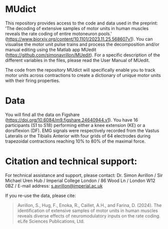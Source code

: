 # MUdict
This repository provides access to the code and data used in the preprint: 'The decoding of extensive samples of motor units in human muscles reveals the rate coding of entire motoneuron pools.' (https://www.biorxiv.org/content/10.1101/2023.11.25.568607v1). You can visualise the motor unit pulse trains and process the decomposition and/or manual editing using the Matlab app MUedit (https://github.com/simonavrillon/MUedit). For a specific description of the different variables in the files, please read the User Manual of MUedit.

The code from the repository MUdict will specifically enable you to track motor units across contractions to create a dictionary of unique motor units with their firing properties.

# Data
You will find all the data on Figshare (https://doi.org/10.6084/m9.figshare.24640944.v1). You have 16 participants (S1 to S18) performing either a knee extension (KE) or a dorsiflexion (DF). EMG signals were respectively recorded from the Vastus Lateralis or the Tibialis Anterior with four grids of 64 electrodes during trapezoidal contractions reaching 10% to 80% of the maximal force.

# Citation and technical support:

For technical assistance and support, please contact:
Dr. Simon Avrillon
 / Sir Michael Uren Hub
 / Imperial College London
 / 86 Wood Ln
 / London W12 0BZ
 / E-mail address: s.avrillon@imperial.ac.uk

If you re-use the data, please cite:
> Avrillon, S., Hug, F., Enoka, R., Caillet, A.H., and Farina, D. (2024). The identification of extensive samples of motor units in human muscles reveals diverse effects of neuromodulatory inputs on the rate coding.  eLife Sciences Publications, Ltd.
